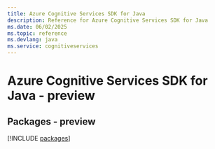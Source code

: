 ```yaml
---
title: Azure Cognitive Services SDK for Java
description: Reference for Azure Cognitive Services SDK for Java
ms.date: 06/02/2025
ms.topic: reference
ms.devlang: java
ms.service: cognitiveservices
---
```

# Azure Cognitive Services SDK for Java - preview
## Packages - preview
[!INCLUDE [packages](cognitive-services-index.md)]